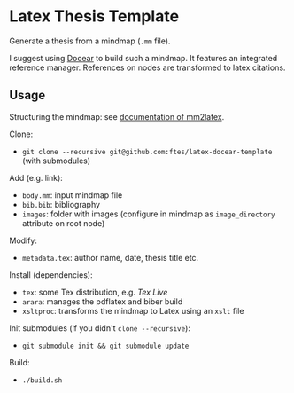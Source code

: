 # Latex Thesis Template
Generate a thesis from a mindmap (`.mm` file).

I suggest using [Docear](http://www.docear.org/) to build such a mindmap. It features an integrated reference manager.
References on nodes are transformed to latex citations.

## Usage
Structuring the mindmap: see [documentation of mm2latex](mm2latex/README.md).

Clone:
- `git clone --recursive git@github.com:ftes/latex-docear-template` (with submodules)

Add (e.g. link):
- `body.mm`: input mindmap file
- `bib.bib`: bibliography
- `images`: folder with images (configure in mindmap as `image_directory` attribute on root node)

Modify:
- `metadata.tex`: author name, date, thesis title etc.

Install (dependencies):
- `tex`: some Tex distribution, e.g. _Tex Live_
- `arara`: manages the pdflatex and biber build
- `xsltproc`: transforms the mindmap to Latex using an `xslt` file

Init submodules (if you didn't `clone --recursive`):
- `git submodule init && git submodule update`

Build:
- `./build.sh`
